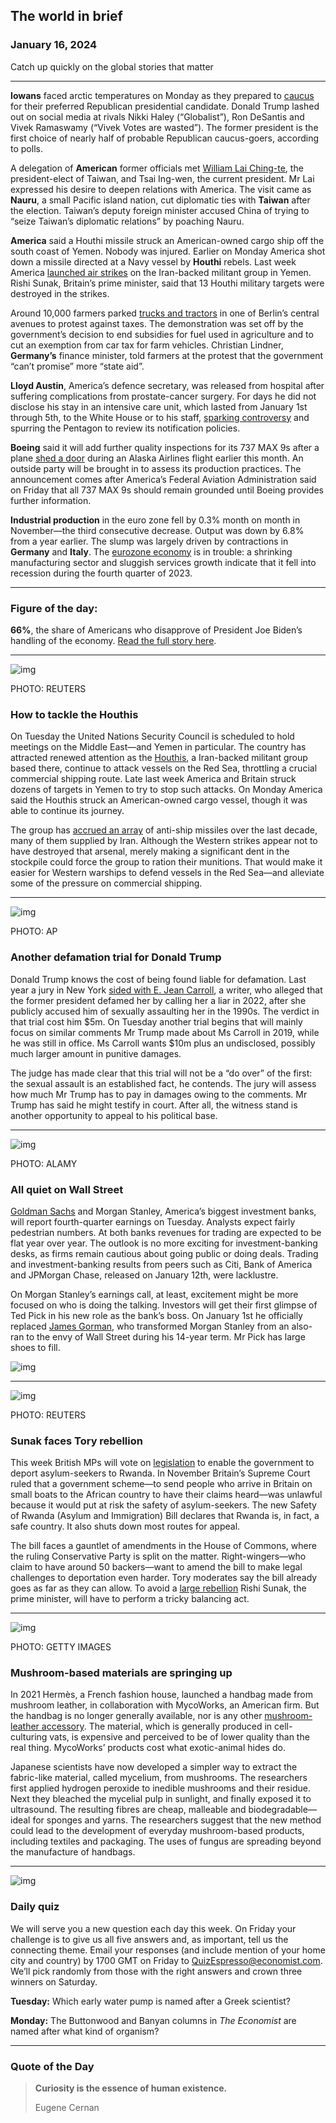 ## The world in brief

### January 16, 2024

Catch up quickly on the global stories that matter



------



**Iowans** faced arctic temperatures on Monday as they prepared to [caucus](https://www.economist.com/united-states/2024/01/10/donald-trumps-iowa-operation-suggests-his-campaign-will-be-formidable) for their preferred Republican presidential candidate. Donald Trump lashed out on social media at rivals Nikki Haley (“Globalist”), Ron DeSantis and Vivek Ramaswamy (“Vivek Votes are wasted”). The former president is the first choice of nearly half of probable Republican caucus-goers, according to polls.

A delegation of **American** former officials met [William Lai Ching-te](https://www.economist.com/asia/2024/01/13/defying-china-taiwan-elects-william-lai-ching-te-as-president), the president-elect of Taiwan, and Tsai Ing-wen, the current president. Mr Lai expressed his desire to deepen relations with America. The visit came as **Nauru**, a small Pacific island nation, cut diplomatic ties with **Taiwan** after the election. Taiwan’s deputy foreign minister accused China of trying to “seize Taiwan’s diplomatic relations” by poaching Nauru.

**America** said a Houthi missile struck an American-owned cargo ship off the south coast of Yemen. Nobody was injured. Earlier on Monday America shot down a missile directed at a Navy vessel by **Houthi** rebels. Last week America [launched air strikes](https://www.economist.com/middle-east-and-africa/2024/01/12/the-houthis-have-survived-worse-than-americas-and-britains-strikes) on the Iran-backed militant group in Yemen. Rishi Sunak, Britain’s prime minister, said that 13 Houthi military targets were destroyed in the strikes.

Around 10,000 farmers parked [trucks and tractors](https://www.economist.com/business/2024/01/11/german-farmers-and-train-drivers-are-scaring-germanys-bosses) in one of Berlin’s central avenues to protest against taxes. The demonstration was set off by the government’s decision to end subsidies for fuel used in agriculture and to cut an exemption from car tax for farm vehicles. Christian Lindner, **Germany’s** finance minister, told farmers at the protest that the government “can’t promise” more “state aid”.

**Lloyd Austin**, America’s defence secretary, was released from hospital after suffering complications from prostate-cancer surgery. For days he did not disclose his stay in an intensive care unit, which lasted from January 1st through 5th, to the White House or to his staff, [sparking controversy](https://www.economist.com/united-states/2024/01/08/joe-bidens-disappearing-defence-secretary) and spurring the Pentagon to review its notification policies.

**Boeing** said it will add further quality inspections for its 737 MAX 9s after a plane [shed a door](https://www.economist.com/business/2024/01/09/faulty-door-plugs-open-old-wounds-at-boeing) during an Alaska Airlines flight earlier this month. An outside party will be brought in to assess its production practices. The announcement comes after America’s Federal Aviation Administration said on Friday that all 737 MAX 9s should remain grounded until Boeing provides further information.

**Industrial production** in the euro zone fell by 0.3% month on month in November—the third consecutive decrease. Output was down by 6.8% from a year earlier. The slump was largely driven by contractions in **Germany** and **Italy**. The [eurozone economy](https://www.economist.com/finance-and-economics/2023/12/12/europes-economy-is-in-a-bad-way-policymakers-need-to-react) is in trouble: a shrinking manufacturing sector and sluggish services growth indicate that it fell into recession during the fourth quarter of 2023.



------



### Figure of the day: 

**66%**, the share of Americans who disapprove of President Joe Biden’s handling of the economy. [Read the full story here](https://www.economist.com/united-states/2024/01/14/why-are-americans-so-gloomy-about-their-great-economy).



------



![img](https://niceboy.online/insight/public/Espresso/PHOTOS/20240120_dap307.jpg)

PHOTO: REUTERS

### How to tackle the Houthis

On Tuesday the United Nations Security Council is scheduled to hold meetings on the Middle East—and Yemen in particular. The country has attracted renewed attention as the [Houthis](https://www.economist.com/the-economist-explains/2023/12/12/who-are-the-houthis-the-group-attacking-ships-in-the-red-sea), a Iran-backed militant group based there, continue to attack vessels on the Red Sea, throttling a crucial commercial shipping route. Late last week America and Britain struck dozens of targets in Yemen to try to stop such attacks. On Monday America said the Houthis struck an American-owned cargo vessel, though it was able to continue its journey.

The group has [accrued an array](https://www.economist.com/middle-east-and-africa/2024/01/12/the-houthis-have-survived-worse-than-americas-and-britains-strikes) of anti-ship missiles over the last decade, many of them supplied by Iran. Although the Western strikes appear not to have destroyed that arsenal, merely making a significant dent in the stockpile could force the group to ration their munitions. That would make it easier for Western warships to defend vessels in the Red Sea—and alleviate some of the pressure on commercial shipping.



------



![img](https://niceboy.online/insight/public/Espresso/PHOTOS/20240120_dap303.jpg)

PHOTO: AP

### Another defamation trial for Donald Trump

Donald Trump knows the cost of being found liable for defamation. Last year a jury in New York [sided with E. Jean Carroll](https://www.economist.com/united-states/2023/05/10/a-jury-unanimously-finds-donald-trump-liable-for-sexual-assault), a writer, who alleged that the former president defamed her by calling her a liar in 2022, after she publicly accused him of sexually assaulting her in the 1990s. The verdict in that trial cost him $5m. On Tuesday another trial begins that will mainly focus on similar comments Mr Trump made about Ms Carroll in 2019, while he was still in office. Ms Carroll wants $10m plus an undisclosed, possibly much larger amount in punitive damages.

The judge has made clear that this trial will not be a “do over” of the first: the sexual assault is an established fact, he contends. The jury will assess how much Mr Trump has to pay in damages owing to the comments. Mr Trump has said he might testify in court. After all, the witness stand is another opportunity to appeal to his political base.



------



![img](https://niceboy.online/insight/public/Espresso/PHOTOS/20240120_dap310.jpg)

PHOTO: ALAMY

### All quiet on Wall Street

[Goldman Sachs](https://www.economist.com/briefing/2023/01/26/how-goldman-sachs-went-from-apex-predator-to-wall-street-laggard) and Morgan Stanley, America’s biggest investment banks, will report fourth-quarter earnings on Tuesday. Analysts expect fairly pedestrian numbers. At both banks revenues for trading are expected to be flat year over year. The outlook is no more exciting for investment-banking desks, as firms remain cautious about going public or doing deals. Trading and investment-banking results from peers such as Citi, Bank of America and JPMorgan Chase, released on January 12th, were lacklustre.

On Morgan Stanley’s earnings call, at least, excitement might be more focused on who is doing the talking. Investors will get their first glimpse of Ted Pick in his new role as the bank’s boss. On January 1st he officially replaced [James Gorman](https://www.economist.com/finance-and-economics/2020/02/20/why-morgan-stanley-wants-to-buy-etrade), who transformed Morgan Stanley from an also-ran to the envy of Wall Street during his 14-year term. Mr Pick has large shoes to fill.

![img](https://niceboy.online/insight/public/Espresso/PHOTOS/20240120_DAC075.jpg)



------



![img](https://niceboy.online/insight/public/Espresso/PHOTOS/20240120_dap301.jpg)

PHOTO: REUTERS

### Sunak faces Tory rebellion

This week British MPs will vote on [legislation](https://www.economist.com/britain/2023/12/14/the-magical-thinking-behind-britains-rwanda-bill) to enable the government to deport asylum-seekers to Rwanda. In November Britain’s Supreme Court ruled that a government scheme—to send people who arrive in Britain on small boats to the African country to have their claims heard—was unlawful because it would put at risk the safety of asylum-seekers. The new Safety of Rwanda (Asylum and Immigration) Bill declares that Rwanda is, in fact, a safe country. It also shuts down most routes for appeal.

The bill faces a gauntlet of amendments in the House of Commons, where the ruling Conservative Party is split on the matter. Right-wingers—who claim to have around 50 backers—want to amend the bill to make legal challenges to deportation even harder. Tory moderates say the bill already goes as far as they can allow. To avoid a [large rebellion](https://www.economist.com/leaders/2023/12/14/rishi-sunaks-strategic-genius) Rishi Sunak, the prime minister, will have to perform a tricky balancing act.



------



![img](https://niceboy.online/insight/public/Espresso/PHOTOS/20240120_dap306.jpg)

PHOTO: GETTY IMAGES

### Mushroom-based materials are springing up

In 2021 Hermès, a French fashion house, launched a handbag made from mushroom leather, in collaboration with MycoWorks, an American firm. But the handbag is no longer generally available, nor is any other [mushroom-leather accessory](https://www.economist.com/business/2022/10/06/fashion-gets-a-modern-makeover). The material, which is generally produced in cell-culturing vats, is expensive and perceived to be of lower quality than the real thing. MycoWorks’ products cost what exotic-animal hides do.

Japanese scientists have now developed a simpler way to extract the fabric-like material, called mycelium, from mushrooms. The researchers first applied hydrogen peroxide to inedible mushrooms and their residue. Next they bleached the mycelial pulp in sunlight, and finally exposed it to ultrasound. The resulting fibres are cheap, malleable and biodegradable—ideal for sponges and yarns. The researchers suggest that the new method could lead to the development of everyday mushroom-based products, including textiles and packaging. The uses of fungus are spreading beyond the manufacture of handbags.



------



![img](https://niceboy.online/insight/public/Espresso/PHOTOS/QuizNEW_216.jpeg)

### Daily quiz

We will serve you a new question each day this week. On Friday your challenge is to give us all five answers and, as important, tell us the connecting theme. Email your responses (and include mention of your home city and country) by 1700 GMT on Friday to [QuizEspresso@economist.com](https://mail.google.com/mail/?view=cm&fs=1&tf=1&to=QuizEspresso@economist.com). We’ll pick randomly from those with the right answers and crown three winners on Saturday.

**Tuesday:** Which early water pump is named after a Greek scientist?

**Monday:** The Buttonwood and Banyan columns in *The Economist* are named after what kind of organism?



------



### Quote of the Day

> **Curiosity is the essence of human existence.**
>
> Eugene Cernan






